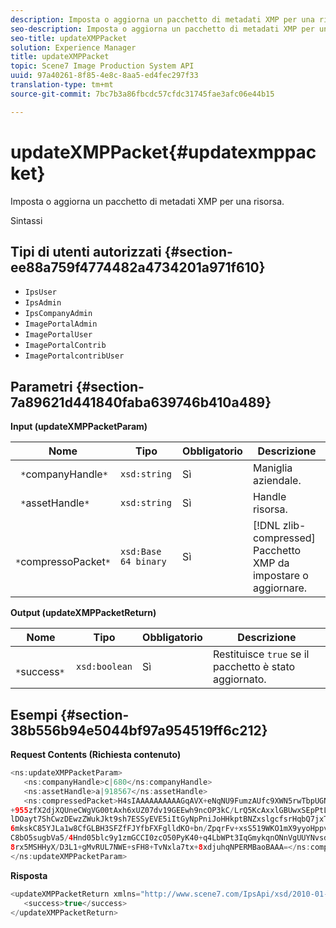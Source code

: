 ```yaml
---
description: Imposta o aggiorna un pacchetto di metadati XMP per una risorsa.
seo-description: Imposta o aggiorna un pacchetto di metadati XMP per una risorsa.
seo-title: updateXMPPacket
solution: Experience Manager
title: updateXMPPacket
topic: Scene7 Image Production System API
uuid: 97a40261-8f85-4e8c-8aa5-ed4fec297f33
translation-type: tm+mt
source-git-commit: 7bc7b3a86fbcdc57cfdc31745fae3afc06e44b15

---
```



# updateXMPPacket{#updatexmppacket}

Imposta o aggiorna un pacchetto di metadati XMP per una risorsa.

Sintassi

## Tipi di utenti autorizzati {#section-ee88a759f4774482a4734201a971f610}

* `IpsUser`
* `IpsAdmin`
* `IpsCompanyAdmin`
* `ImagePortalAdmin`
* `ImagePortalUser`
* `ImagePortalContrib`
* `ImagePortalcontribUser`

## Parametri {#section-7a89621d441840faba639746b410a489}

**Input (updateXMPPacketParam)**

| Nome | Tipo | Obbligatorio | Descrizione |
|---|---|---|---|
| ` *`companyHandle`*` | `xsd:string` | Sì | Maniglia aziendale. |
| ` *`assetHandle`*` | `xsd:string` | Sì | Handle risorsa. |
| ` *`compressoPacket`*` | `xsd:Base 64 binary` | Sì | [!DNL zlib-compressed] Pacchetto XMP da impostare o aggiornare. |

**Output (updateXMPPacketReturn)**

| Nome | Tipo | Obbligatorio | Descrizione |
|---|---|---|---|
| ` *`success`*` | `xsd:boolean` | Sì | Restituisce `true` se il pacchetto è stato aggiornato. |

## Esempi {#section-38b556b94e5044bf97a954519ff6c212}

**Request Contents (Richiesta contenuto)**

```java
<ns:updateXMPPacketParam>
   <ns:companyHandle>c|680</ns:companyHandle>
   <ns:assetHandle>a|918567</ns:assetHandle>
   <ns:compressedPacket>H4sIAAAAAAAAAAGqAVX+eNqNU9FumzAUfc9XWN5rwTbpUGNBpC3RtpdqU9NOe3XABTRsU9sM8vezMUUp6qQhhDg
+955zfX2djXQUneCWgVG00tAxh6xUZ07dv19GEEwh9ncOP3kC/LrQ5KcAxxlGBUwxSEpPtLUm3NyDBeIdIghISkTuKU3qLwfzAQZkunymD8cvs5
lDOayt7ShCwzDEwzZWukJkt9sh7ESSyEVE5iItGyNpPniJoHHkptBNZxslgcfsrHqbQ7jxTkG8q5VVplbdYiFNPO0tLpRAC41IjNF1YlksGV2v2
6mkskC85YJLa1w8CfGLBH3SFZfFJYfbFXFglldKO+bn/ZpqrFv+xsS519WKO1mX9yyoHppveRXrgWTlxX9qJk0ojHG9eaBP3PtKnNaNRNJkq6lN
C8bO5sugbVa5/4Hnd05blc9y1zmGCCI0zcO50PyK40+q4LbWPt3IqGmykqnONnVgUUYNvsdfOH6wzN6C03OMd6zQb0KpSh3LPyoIWfgNKX1Vz4i
8rx5MSHHyX/D3L1+gMvRUL7NWE+sFH8+TvNxla7tx+8xdjuhqNPERMBaoBAAA=</ns:compressedPacket>
</ns:updateXMPPacketParam>
```

**Risposta**

```java
<updateXMPPacketReturn xmlns="http://www.scene7.com/IpsApi/xsd/2010-01-31">
   <success>true</success>
</updateXMPPacketReturn>
```

